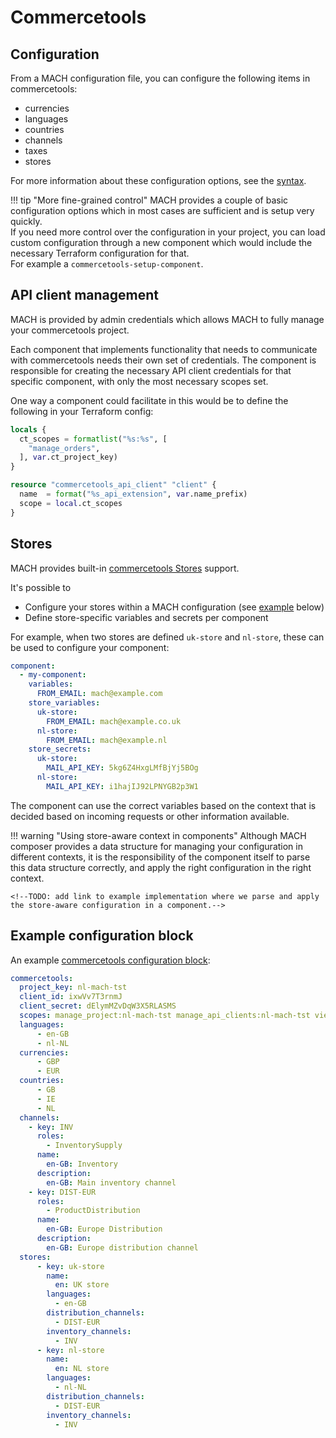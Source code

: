 # Commercetools

## Configuration

From a MACH configuration file, you can configure the following items in commercetools:

- currencies
- languages
- countries
- channels
- taxes
- stores

For more information about these configuration options, see the [syntax](../syntax.md#commercetools).

!!! tip "More fine-grained control"
    MACH provides a couple of basic configuration options which in most cases are sufficient and is setup very quickly.<br>
    If you need more control over the configuration in your project, you can load custom configuration through a new component which would include the necessary Terraform configuration for that.<br>
    For example a `commercetools-setup-component`.

## API client management

MACH is provided by admin credentials which allows MACH to fully manage your commercetools project.

Each component that implements functionality that needs to communicate with commercetools needs their own set of credentials.
The component is responsible for creating the necessary API client credentials for that specific component, with only the most necessary scopes set.

One way a component could facilitate in this would be to define the following in your Terraform config:

```terraform
locals {
  ct_scopes = formatlist("%s:%s", [
    "manage_orders",
  ], var.ct_project_key)
}

resource "commercetools_api_client" "client" {
  name  = format("%s_api_extension", var.name_prefix)
  scope = local.ct_scopes
}
```

## Stores

MACH provides built-in [commercetools Stores](https://docs.commercetools.com/api/projects/stores) support.

It's possible to

- Configure your stores within a MACH configuration (see [example](#example-configuration-block) below)
- Define store-specific variables and secrets per component

For example, when two stores are defined `uk-store` and `nl-store`, these can be used to configure your component:

```yaml
component:
  - my-component:
    variables:
      FROM_EMAIL: mach@example.com
    store_variables:
      uk-store:
        FROM_EMAIL: mach@example.co.uk
      nl-store:
        FROM_EMAIL: mach@example.nl
    store_secrets:
      uk-store:
        MAIL_API_KEY: 5kg6Z4HxgLMfBjYj5BOg
      nl-store:
        MAIL_API_KEY: i1hajIJ92LPNYGB2p3W1
```

The component can use the correct variables based on the context that is decided based on incoming requests or other information available.

!!! warning "Using store-aware context in components"
    Although MACH composer provides a data structure for managing your configuration in different contexts, it is the responsibility of the component itself to parse this data structure correctly, and apply the right configuration in the right context.

    <!--TODO: add link to example implementation where we parse and apply the store-aware configuration in a component.-->


## Example configuration block

An example [commercetools configuration block](../syntax.md#commercetools):

```yaml
commercetools:
  project_key: nl-mach-tst
  client_id: ixwVv7T3rnmJ
  client_secret: dElymMZvDqW3X5RLASMS
  scopes: manage_project:nl-mach-tst manage_api_clients:nl-mach-tst view_api_clients:nl-mach-tst
  languages:
      - en-GB
      - nl-NL
  currencies:
      - GBP
      - EUR
  countries:
      - GB
      - IE
      - NL
  channels:
    - key: INV
      roles:
        - InventorySupply
      name:
        en-GB: Inventory
      description:
        en-GB: Main inventory channel
    - key: DIST-EUR
      roles:
        - ProductDistribution
      name:
        en-GB: Europe Distribution
      description:
        en-GB: Europe distribution channel
  stores:
      - key: uk-store
        name:
          en: UK store
        languages:
          - en-GB
        distribution_channels:
          - DIST-EUR
        inventory_channels:
          - INV
      - key: nl-store
        name:
          en: NL store
        languages:
          - nl-NL
        distribution_channels:
          - DIST-EUR
        inventory_channels:
          - INV
```